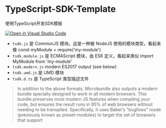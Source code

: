 # TypeScript-SDK-Template
使用TypeScript开发SDK模板

[![Open in Visual Studio Code](https://open.vscode.dev/badges/open-in-vscode.svg)](https://open.vscode.dev/Sogrey/TypeScript-SDK-Template)


- `tsdk.js` 是 CommonJS 模块。这是一种被 NodeJS 使用的模块类型，看起来像 const myModule = require('my-module')
- `tsdk.module.js` 是 ECMAScript 模块，由 ES6 定义，看起来类似 import MyModule from 'my-module'
- `tsdk.modern.js` modern ES2017 output (see below)
- `tsdk.umd.js` 是 UMD 模块
- `tsdk.d.ts` 是 TypeScript 类型描述文件

> In addition to the above formats, Microbundle also outputs a modern bundle specially designed to work in all modern browsers. This bundle preserves most modern JS features when compiling your code, but ensures the result runs in 95% of web browsers without needing to be transpiled. Specifically, it uses Babel's "bugfixes" mode (previously known as preset-modules) to target the set of browsers that support <script type="module"> - that allows syntax like async/await, tagged templates, arrow functions, destructured and rest parameters, etc. The result is generally smaller and faster to execute than the plain esm bundle.
> 
> 除了上述格式之外，Microbundle 还输出了一个`modern`专门设计用于所有现代浏览器的包。这个包在编译你的代码时保留了大多数现代 JS 特性，但确保结果在 95% 的 Web 浏览器中运行而无需转换。具体来说，它使用 Babel 的“bugfixes”模式 （以前称为preset-modules）来定位支持的浏览器集`<script type="module">`- 允许使用 `async/await`、标记模板、箭头函数、解构和休息参数等语法。结果是通常比普通esm包更小，执行速度更快。
>
> From Microbundle

## Install
``` bash
npm i @sogrey/typescript-sdk-template
```
## Usage
umd:
``` html
<!-- <script src="./bundles/tsdk.umd.js"></script> -->
<script src="./node_modules/@sogrey/typescript-sdk-template/bundles/tsdk.umd.js"></script>
<script>
    let greeter = new TSDK.Greeter("world");
    console.log(greeter.greet());
</script>
```
module:
``` html
<script type="module">
    import TSDK from './bundles/tsdk.module.js';
    let greeter = new TSDK.Greeter("world");
    console.log(greeter.greet());
</script>
```
nodejs:
``` js
let TSDK = require('@sogrey/typescript-sdk-template')

let greeter = new TSDK.Greeter("world");
console.log(greeter.greet());
```
